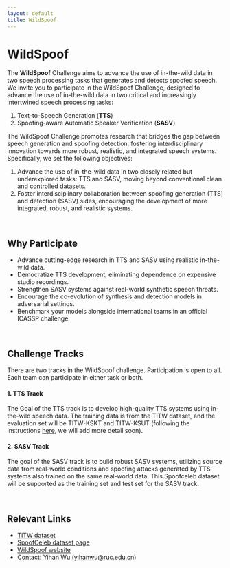 ```yaml
---
layout: default
title: WildSpoof
---
```




 

# **WildSpoof**

The **WildSpoof** Challenge aims to advance the use of in-the-wild data in two speech processing tasks that generates and detects spoofed speech. We invite you to participate in the WildSpoof Challenge, designed to advance the use of in-the-wild data in two critical and increasingly intertwined speech processing tasks:

1. Text-to-Speech Generation (**TTS**)
2. Spoofing-aware Automatic Speaker Verification (**SASV**)

The WildSpoof Challenge promotes research that bridges the gap between speech generation and spoofing detection, fostering interdisciplinary innovation towards more robust, realistic, and integrated speech systems. Specifically, we set the following objectives:

1. Advance the use of in-the-wild data in two closely related but underexplored tasks: TTS and SASV, moving beyond conventional clean and controlled datasets. 
2. Foster interdisciplinary collaboration between spoofing generation (TTS) and detection (SASV) sides, encouraging the development of more integrated, robust, and realistic systems.



<br>



## Why Participate

- Advance cutting-edge research in TTS and SASV using realistic in-the-wild data.
- Democratize TTS development, eliminating dependence on expensive studio recordings.
- Strengthen SASV systems against real-world synthetic speech threats.
- Encourage the co-evolution of synthesis and detection models in adversarial settings.
- Benchmark your models alongside international teams in an official ICASSP challenge.



<br>



## Challenge Tracks

There are two tracks in the WildSpoof challenge. Participation is open to all. Each team can participate in either task or both.

#### **1. TTS Track**

The Goal of the TTS track is to develop high-quality TTS systems using in-the-wild speech data. The training data is from the TITW dataset, and the evaluation set will be TITW-KSKT and TITW-KSUT (following the instructions [here](https://arxiv.org/pdf/2409.08711), we will add more detail soon).

#### **2. SASV Track**

The goal of the SASV track is to build robust SASV systems, utilizing source data from real-world conditions and spoofing attacks generated by TTS systems also trained on the same real-world data. This Spoofceleb dataset will be supported as the training set and test set for the SASV track.



<br>



## Relevant Links

- [TITW dataset](https://arxiv.org/abs/2409.08711)
- [SpoofCeleb dataset page](https://www.jungjee.com/spoofceleb/)
- [WildSpoof website](https://wildspoof.github.io)
- Contact: Yihan Wu (yihanwu@ruc.edu.cn)






